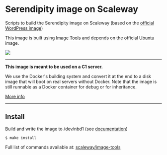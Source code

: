# Serendipity image on Scaleway

Scripts to build the Serendipity image on Scaleway (based on the [official WordPress image](https://github.com/scaleway/image-app-wordpress))

This image is built using [Image Tools](https://github.com/scaleway/image-tools) and depends on the official [Ubuntu](https://github.com/scaleway/image-ubuntu) image.

![](https://avatars2.githubusercontent.com/u/1104713?v=3&s=300)


---

**This image is meant to be used on a C1 server.**

We use the Docker's building system and convert it at the end to a disk image that will boot on real servers without Docker. Note that the image is still runnable as a Docker container for debug or for inheritance.

[More info](https://github.com/scaleway/image-tools)


---

## Install

Build and write the image to /dev/nbd1 (see [documentation](https://www.scaleway.com/docs/create_an_image_with_docker))

    $ make install

Full list of commands available at: [scaleway/image-tools](https://github.com/scaleway/image-tools/#commands)
